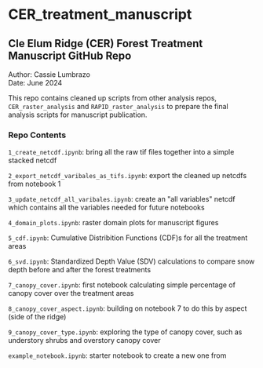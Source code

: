 # CER_treatment_manuscript
## Cle Elum Ridge (CER) Forest Treatment Manuscript GitHub Repo
Author: Cassie Lumbrazo\
Date: June 2024

This repo contains cleaned up scripts from other analysis repos, `CER_raster_analysis` and `RAPID_raster_analysis` to prepare the final analysis scripts for manuscript publication. 

### Repo Contents 
`1_create_netcdf.ipynb`: bring all the raw tif files together into a simple stacked netcdf 

`2_export_netcdf_varibales_as_tifs.ipynb`: export the cleaned up netcdfs from notebook 1

`3_update_netcdf_all_varibales.ipynb`: create an "all variables" netcdf which contains all the variables needed for future notebooks

`4_domain_plots.ipynb`: raster domain plots for manuscript figures 

`5_cdf.ipynb`: Cumulative Distribition Functions (CDF)s for all the treatment areas

`6_svd.ipynb`: Standardized Depth Value (SDV) calculations to compare snow depth before and after the forest treatments 

`7_canopy_cover.ipynb`: first notebook calculating simple percentage of canopy cover over the treatment areas

`8_canopy_cover_aspect.ipynb`: building on notebook 7 to do this by aspect (side of the ridge)

`9_canopy_cover_type.ipynb`: exploring the type of canopy cover, such as understory shrubs and overstory canopy cover 

`example_notebook.ipynb`: starter notebook to create a new one from
